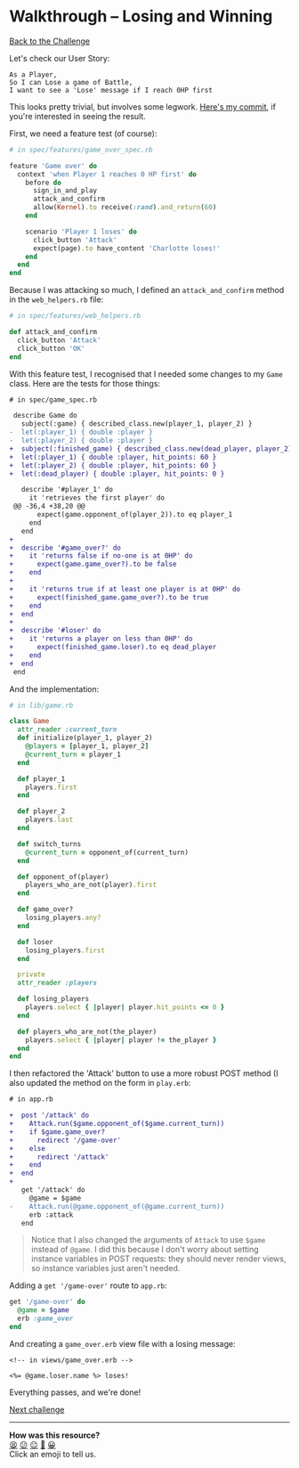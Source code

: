 # Walkthrough – Losing and Winning

[Back to the Challenge](../losing_and_winning.md)

Let's check our User Story:

```
As a Player,
So I can Lose a game of Battle,
I want to see a 'Lose' message if I reach 0HP first
```

This looks pretty trivial, but involves some legwork. [Here's my commit](https://github.com/sjmog/battle/commit/70e1928bc2616b2b04ec1722dde1a35ad745fe4b), if you're interested in seeing the result.

First, we need a feature test (of course):

```ruby
# in spec/features/game_over_spec.rb

feature 'Game over' do
  context 'when Player 1 reaches 0 HP first' do
    before do
      sign_in_and_play
      attack_and_confirm
      allow(Kernel).to receive(:rand).and_return(60)
    end

    scenario 'Player 1 loses' do
      click_button 'Attack'
      expect(page).to have_content 'Charlotte loses!'
    end
  end
end
```

Because I was attacking so much, I defined an `attack_and_confirm` method in the `web_helpers.rb` file:

```ruby
# in spec/features/web_helpers.rb

def attack_and_confirm
  click_button 'Attack'
  click_button 'OK'
end
```

With this feature test, I recognised that I needed some changes to my `Game` class. Here are the tests for those things:

```diff
# in spec/game_spec.rb

 describe Game do
   subject(:game) { described_class.new(player_1, player_2) }
-  let(:player_1) { double :player }
-  let(:player_2) { double :player }
+  subject(:finished_game) { described_class.new(dead_player, player_2) }
+  let(:player_1) { double :player, hit_points: 60 }
+  let(:player_2) { double :player, hit_points: 60 }
+  let(:dead_player) { double :player, hit_points: 0 }

   describe '#player_1' do
     it 'retrieves the first player' do
 @@ -36,4 +38,20 @@
       expect(game.opponent_of(player_2)).to eq player_1
     end
   end
+
+  describe '#game_over?' do
+    it 'returns false if no-one is at 0HP' do
+      expect(game.game_over?).to be false
+    end
+
+    it 'returns true if at least one player is at 0HP' do
+      expect(finished_game.game_over?).to be true
+    end
+  end
+
+  describe '#loser' do
+    it 'returns a player on less than 0HP' do
+      expect(finished_game.loser).to eq dead_player
+    end
+  end
 end
```

And the implementation:

```ruby
# in lib/game.rb

class Game
  attr_reader :current_turn
  def initialize(player_1, player_2)
    @players = [player_1, player_2]
    @current_turn = player_1
  end

  def player_1
    players.first
  end

  def player_2
    players.last
  end

  def switch_turns
    @current_turn = opponent_of(current_turn)
  end

  def opponent_of(player)
    players_who_are_not(player).first
  end

  def game_over?
    losing_players.any?
  end

  def loser
    losing_players.first
  end

  private
  attr_reader :players

  def losing_players
    players.select { |player| player.hit_points <= 0 }
  end

  def players_who_are_not(the_player)
    players.select { |player| player != the_player }
  end
end
```

I then refactored the 'Attack' button to use a more robust POST method (I also updated the method on the form in `play.erb`:

```diff
# in app.rb

+  post '/attack' do
+    Attack.run($game.opponent_of($game.current_turn))
+    if $game.game_over?
+      redirect '/game-over'
+    else
+      redirect '/attack'
+    end
+  end
+
   get '/attack' do
     @game = $game
-    Attack.run(@game.opponent_of(@game.current_turn))
     erb :attack
   end
```

> Notice that I also changed the arguments of `Attack` to use `$game` instead of `@game`. I did this because I don't worry about setting instance variables in POST requests: they should never render views, so instance variables just aren't needed.

Adding a `get '/game-over'` route to `app.rb`:

```ruby
get '/game-over' do
  @game = $game
  erb :game_over
end
```

And creating a `game_over.erb` view file with a losing message:

```erb
<!-- in views/game_over.erb -->

<%= @game.loser.name %> loses!
```

Everything passes, and we're done!

[Next challenge](../killing_the_global_variable.md)

<!-- BEGIN GENERATED SECTION DO NOT EDIT -->

---

**How was this resource?**  
[😫](https://airtable.com/shrUJ3t7KLMqVRFKR?prefill_Repository=makersacademy/course&prefill_File=intro_to_the_web/walkthroughs/losing_and_winning.md&prefill_Sentiment=😫) [😕](https://airtable.com/shrUJ3t7KLMqVRFKR?prefill_Repository=makersacademy/course&prefill_File=intro_to_the_web/walkthroughs/losing_and_winning.md&prefill_Sentiment=😕) [😐](https://airtable.com/shrUJ3t7KLMqVRFKR?prefill_Repository=makersacademy/course&prefill_File=intro_to_the_web/walkthroughs/losing_and_winning.md&prefill_Sentiment=😐) [🙂](https://airtable.com/shrUJ3t7KLMqVRFKR?prefill_Repository=makersacademy/course&prefill_File=intro_to_the_web/walkthroughs/losing_and_winning.md&prefill_Sentiment=🙂) [😀](https://airtable.com/shrUJ3t7KLMqVRFKR?prefill_Repository=makersacademy/course&prefill_File=intro_to_the_web/walkthroughs/losing_and_winning.md&prefill_Sentiment=😀)  
Click an emoji to tell us.

<!-- END GENERATED SECTION DO NOT EDIT -->
